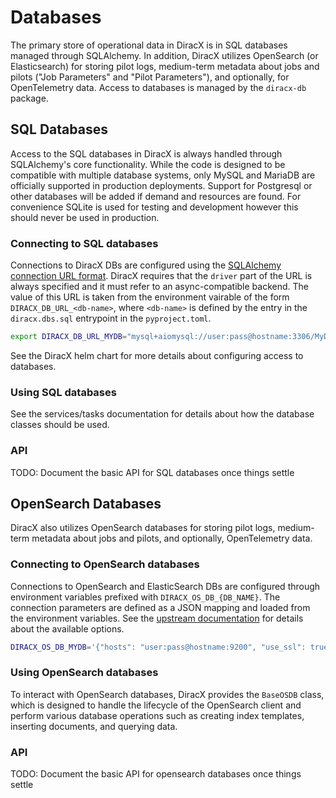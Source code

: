 # Databases

The primary store of operational data in DiracX is in SQL databases managed through SQLAlchemy.
In addition, DiracX utilizes OpenSearch (or Elasticsearch) for storing pilot logs, medium-term metadata about jobs and pilots ("Job Parameters" and "Pilot Parameters"), and optionally, for OpenTelemetry data.
Access to databases is managed by the `diracx-db` package.

## SQL Databases

Access to the SQL databases in DiracX is always handled through SQLAlchemy's core functionality.
While the code is designed to be compatible with multiple database systems, only MySQL and MariaDB are officially supported in production deployments.
Support for Postgresql or other databases will be added if demand and resources are found.
For convenience SQLite is used for testing and development however this should never be used in production.

### Connecting to SQL databases

Connections to DiracX DBs are configured using the [SQLAlchemy connection URL format](https://docs.sqlalchemy.org/en/20/core/engines.html#database-urls).
DiracX requires that the `driver` part of the URL is always specified and it must refer to an async-compatible backend.
The value of this URL is taken from the environment vairable of the form `DIRACX_DB_URL_<db-name>`, where `<db-name>` is defined by the entry in the `diracx.dbs.sql` entrypoint in the `pyproject.toml`.

```bash
export DIRACX_DB_URL_MYDB="mysql+aiomysql://user:pass@hostname:3306/MyDB"
```

See the DiracX helm chart for more details about configuring access to databases.


### Using SQL databases

See the services/tasks documentation for details about how the database classes should be used.

### API

TODO: Document the basic API for SQL databases once things settle

## OpenSearch Databases

DiracX also utilizes OpenSearch databases for storing pilot logs, medium-term metadata about jobs and pilots, and optionally, OpenTelemetry data.

### Connecting to OpenSearch databases

Connections to OpenSearch and ElasticSearch DBs are configured through environment variables prefixed with `DIRACX_OS_DB_{DB_NAME}`.
The connection parameters are defined as a JSON mapping and loaded from the environment variables.
See the [upstream documentation](https://opensearch.org/docs/latest/clients/python-low-level/#connecting-to-opensearch) for details about the available options.

```bash
DIRACX_OS_DB_MYDB='{"hosts": "user:pass@hostname:9200", "use_ssl": true, "verify_certs": true}'
```

### Using OpenSearch databases

To interact with OpenSearch databases, DiracX provides the `BaseOSDB` class, which is designed to handle the lifecycle of the OpenSearch client and perform various database operations such as creating index templates, inserting documents, and querying data.

### API

TODO: Document the basic API for opensearch databases once things settle
